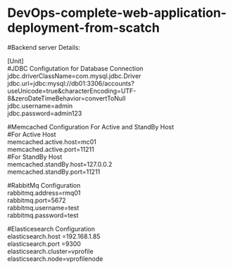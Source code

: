 # DevOps-complete-web-application-deployment-from-scatch
#Backend server Details:

[Unit]\
#JDBC Configutation for Database Connection\
jdbc.driverClassName=com.mysql.jdbc.Driver\
jdbc.url=jdbc:mysql://db01:3306/accounts?useUnicode=true&characterEncoding=UTF-8&zeroDateTimeBehavior=convertToNull\
jdbc.username=admin\
jdbc.password=admin123

#Memcached Configuration For Active and StandBy Host\
#For Active Host\
memcached.active.host=mc01\
memcached.active.port=11211\
#For StandBy Host\
memcached.standBy.host=127.0.0.2\
memcached.standBy.port=11211

#RabbitMq Configuration\
rabbitmq.address=rmq01\
rabbitmq.port=5672\
rabbitmq.username=test\
rabbitmq.password=test

#Elasticesearch Configuration\
elasticsearch.host =192.168.1.85\
elasticsearch.port =9300\
elasticsearch.cluster=vprofile\
elasticsearch.node=vprofilenode
